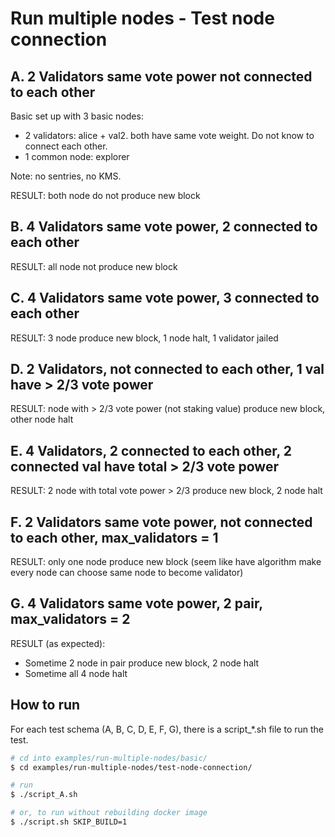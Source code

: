 # Run multiple nodes - Test node connection

## A. 2 Validators same vote power not connected to each other

Basic set up with 3 basic nodes:

- 2 validators: alice + val2. both have same vote weight. Do not know to connect each other.
- 1 common node: explorer

Note: no sentries, no KMS.

RESULT: both node do not produce new block

## B. 4 Validators same vote power, 2 connected to each other

RESULT: all node not produce new block

## C. 4 Validators same vote power, 3 connected to each other

RESULT: 3 node produce new block, 1 node halt, 1 validator jailed

## D. 2 Validators, not connected to each other, 1 val have > 2/3 vote power

RESULT: node with > 2/3 vote power (not staking value) produce new block, other node halt

## E. 4 Validators, 2 connected to each other, 2 connected val have total > 2/3 vote power

RESULT: 2 node with total vote power > 2/3 produce new block, 2 node halt

## F. 2 Validators same vote power, not connected to each other, max_validators = 1

RESULT: only one node produce new block (seem like have algorithm make every node can choose same node to become validator)

## G. 4 Validators same vote power, 2 pair, max_validators = 2

RESULT (as expected):

- Sometime  2 node in pair produce new block, 2 node halt
- Sometime all 4 node halt

## How to run

For each test schema (A, B, C, D, E, F, G), there is a script_*.sh file to run the test.

```sh
# cd into examples/run-multiple-nodes/basic/
$ cd examples/run-multiple-nodes/test-node-connection/

# run
$ ./script_A.sh

# or, to run without rebuilding docker image
$ ./script.sh SKIP_BUILD=1

```
